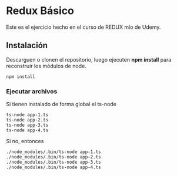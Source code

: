 # Redux Básico

Este es el ejercicio hecho en el curso de REDUX mío de Udemy.

## Instalación
Descarguen o clonen el repositorio, luego ejecuten __npm install__ para reconstruir los módulos de node.

```
npm install
```

### Ejecutar archivos

Si tienen instalado de forma global el ts-node

```
ts-node app-1.ts
ts-node app-2.ts
ts-node app-3.ts
ts-node app-4.ts
```

Si no, entonces

```
./node_modules/.bin/ts-node app-1.ts
./node_modules/.bin/ts-node app-2.ts
./node_modules/.bin/ts-node app-3.ts
./node_modules/.bin/ts-node app-4.ts
```